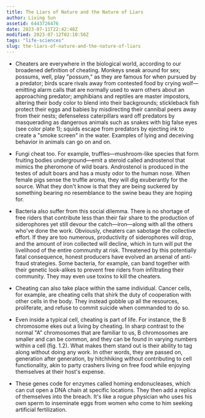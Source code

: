 ```yaml
---
title: The Liars of Nature and the Nature of Liars
author: Lixing Sun
assetid: 6443726476
date: 2023-07-11T22:42:48Z
modified: 2023-07-12T02:10:50Z
tags: "life-sciences"
slug: the-liars-of-nature-and-the-nature-of-liars
---
```


*  Cheaters are everywhere in the biological world, according to our broadened definition of cheating. Monkeys sneak around for sex; possums, well, play "possum," as they are famous for when pursued by a predator; birds scare rivals away from contested food by crying wolf—emitting alarm calls that are normally used to warn others about an approaching predator; amphibians and reptiles are master impostors, altering their body color to blend into their backgrounds; stickleback fish protect their eggs and babies by misdirecting their cannibal peers away from their nests; defenseless caterpillars ward off predators by masquerading as dangerous animals such as snakes with big false eyes (see color plate 1); squids escape from predators by ejecting ink to create a "smoke screen" in the water. Examples of lying and deceiving behavior in animals can go on and on.

*  Fungi cheat too. For example, truffles—mushroom-like species that form fruiting bodies underground—emit a steroid called androstenol that mimics the pheromone of wild boars. Androstenol is produced in the testes of adult boars and has a musty odor to the human nose. When female pigs sense the truffle aroma, they will dig exuberantly for the source. What they don't know is that they are being suckered by something bearing no resemblance to the swine beau they are hoping for.

*  Bacteria also suffer from this social dilemma. There is no shortage of free riders that contribute less than their fair share to the production of siderophores yet still devour the catch—iron—along with all the others who've done the work. Obviously, cheaters can sabotage the collective effort. If they are too numerous, productivity of siderophores will drop, and the amount of iron collected will decline, which in turn will put the livelihood of the entire community at risk. Threatened by this potentially fatal consequence, honest producers have evolved an arsenal of anti-fraud strategies. Some bacteria, for example, can band together with their genetic look-alikes to prevent free riders from infiltrating their community. They may even use toxins to kill the cheaters.

*  Cheating can also take place within the same individual. Cancer cells, for example, are cheating cells that shirk the duty of cooperation with other cells in the body. They instead gobble up all the resources, proliferate, and refuse to commit suicide when commanded to do so.

*  Even inside a typical cell, cheating is part of life. For instance, the B chromosome ekes out a living by cheating. In sharp contrast to the normal "A" chromosomes that are familiar to us, B chromosomes are smaller and can be common, and they can be found in varying numbers within a cell (fig. 1.2). What makes them stand out is their ability to tag along without doing any work. In other words, they are passed on, generation after generation, by hitchhiking without contributing to cell functionality, akin to party crashers living on free food while enjoying themselves at their host's expense.

*  These genes code for enzymes called homing endonucleases, which can cut open a DNA chain at specific locations. They then add a replica of themselves into the breach. It's like a rogue physician who uses his own sperm to inseminate eggs from women who come to him seeking artificial fertilization.

